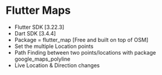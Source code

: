 # Flutter Maps 

- Flutter SDK [3.22.3]
- Dart SDK [3.4.4]
- Package = flutter_map [Free and built on top of OSM]
- Set the multiple Location points
- Path Finding between two points/locations with package google_maps_polyline
- Live Location & Direction changes 
